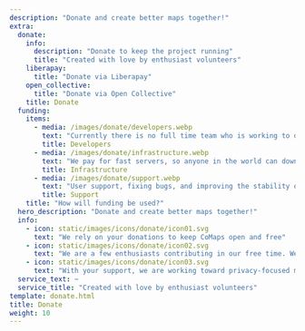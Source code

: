 ```yaml
---
description: "Donate and create better maps together!"
extra:
  donate:
    info:
      description: "Donate to keep the project running"
      title: "Created with love by enthusiast volunteers"
    liberapay:
      title: "Donate via Liberapay"
    open_collective:
      title: "Donate via Open Collective"
    title: Donate
  funding:
    items:
      - media: /images/donate/developers.webp
        text: "Currently there is no full time team who is working to develop new features and improve the service. To consistently move the product forward, a core team is needed."
        title: Developers
      - media: /images/donate/infrastructure.webp
        text: "We pay for fast servers, so anyone in the world can download free map data updates without delays. The maps data transfers are hundreds of terabytes monthly, and the amount is growing."
        title: Infrastructure
      - media: /images/donate/support.webp
        text: "User support, fixing bugs, and improving the stability of the app are our top priority. The list of requests and bug reports grows every day, and there are many support requests to respond to on the App Store, Google Play, and support emails."
        title: Support
    title: "How will funding be used?"
  hero_description: "Donate and create better maps together!"
  info:
    - icon: static/images/icons/donate/icon01.svg
      text: "We rely on your donations to keep CoMaps open and free"
    - icon: static/images/icons/donate/icon02.svg
      text: "We are a few enthusiasts contributing in our free time. We love what we do, and we love our users"
    - icon: static/images/icons/donate/icon03.svg
      text: "With your support, we are working toward privacy-focused map navigation that is the preferred choice on the market"
  service_text: ~
  service_title: "Created with love by enthusiast volunteers"
template: donate.html
title: Donate
weight: 10
---
```

